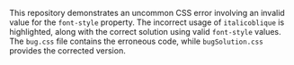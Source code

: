 This repository demonstrates an uncommon CSS error involving an invalid value for the `font-style` property.  The incorrect usage of `italicoblique` is highlighted, along with the correct solution using valid `font-style` values. The `bug.css` file contains the erroneous code, while `bugSolution.css` provides the corrected version.